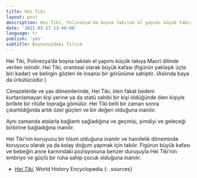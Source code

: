 ```yaml
---
title: Hei Tiki
layout: post
description: Hei Tiki, Polinezya’da boyna takılan el yapımı küçük takıya Maori dilinde verilen isimdir. Hei Tiki, orantısal olarak büyük kafası (figürün yaklaşık üçte biri kadar) ve belirgin gözleri ile insansı bir görünüme sahiptir. (Aslında baya da ürkütücüdür.)
date: '2021-03-17 13:40:00'
language: tr
publish: 'yes'
subtitle: Boynunuzdaki Tılsım
---
```

Hei Tiki, Polinezya’da boyna takılan el yapımı küçük takıya Maori dilinde verilen isimdir. Hei Tiki, orantısal olarak büyük kafası (figürün yaklaşık üçte biri kadar) ve belirgin gözleri ile insansı bir görünüme sahiptir. (Aslında baya da ürkütücüdür.)

Cenazelerde ve yas dönemlerinde, Hei Tiki, ölen fakat bedeni kurtarılamayan kişi yerine ya da statü sahibi bir kişi öldüğünde ölen kişiyle birlikte bir ritülle toprağa gömülür. Hei Tiki belli bir zaman sonra çıkartıldığında artık özel güçleri ve bir değeri olduğuna inanılır.

Aynı zamanda atalarla bağlantı sağladığına ve geçmişi, şimdiyi ve geleceği birbirine bağladığına inanılır.

Hei Tiki’nin koruyucu bir tılsım olduğuna inanılır ve hamilelik döneminde koruyucu olarak ya da kolay doğum yapmak için takılır. Figürun büyük kafası ve bebeğin anne karnındaki pozisyonuna benzer duruşuyla Hei Tiki’nin embriyo ve güçlü bir ruha sahip çocuk olduğuna inanılır.



+ *[Hei Tiki](https://www.worldhistory.org/article/1659/hei-tiki/)*, World History Encyclopedia
{: .sources}
